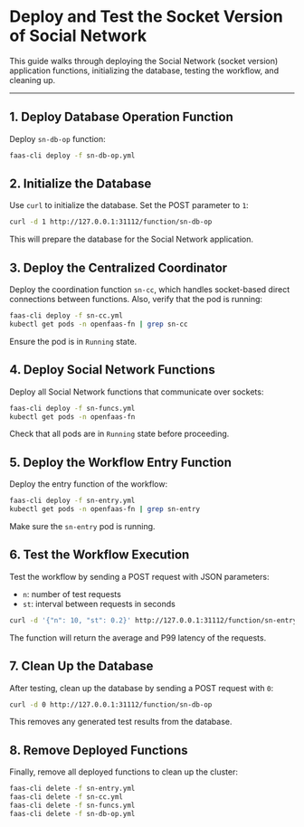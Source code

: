 # Deploy and Test the Socket Version of Social Network

This guide walks through deploying the Social Network (socket version) application functions, initializing the database, testing the workflow, and cleaning up.

---

## 1. Deploy Database Operation Function

Deploy `sn-db-op` function:

```bash
faas-cli deploy -f sn-db-op.yml
```

## 2. Initialize the Database

Use `curl` to initialize the database. Set the POST parameter to `1`:

```bash
curl -d 1 http://127.0.0.1:31112/function/sn-db-op
```

This will prepare the database for the Social Network application.

## 3. Deploy the Centralized Coordinator

Deploy the coordination function `sn-cc`, which handles socket-based direct connections between functions. Also, verify that the pod is running:

```bash
faas-cli deploy -f sn-cc.yml
kubectl get pods -n openfaas-fn | grep sn-cc
```

Ensure the pod is in `Running` state.

## 4. Deploy Social Network Functions

Deploy all Social Network functions that communicate over sockets:

```bash
faas-cli deploy -f sn-funcs.yml
kubectl get pods -n openfaas-fn
```

Check that all pods are in `Running` state before proceeding.

## 5. Deploy the Workflow Entry Function

Deploy the entry function of the workflow:

```bash
faas-cli deploy -f sn-entry.yml
kubectl get pods -n openfaas-fn | grep sn-entry
```

Make sure the `sn-entry` pod is running.

## 6. Test the Workflow Execution

Test the workflow by sending a POST request with JSON parameters:
- `n`: number of test requests
- `st`: interval between requests in seconds

```bash
curl -d '{"n": 10, "st": 0.2}' http://127.0.0.1:31112/function/sn-entry
```

The function will return the average and P99 latency of the requests.


## 7. Clean Up the Database

After testing, clean up the database by sending a POST request with `0`:

```bash
curl -d 0 http://127.0.0.1:31112/function/sn-db-op
```

This removes any generated test results from the database.

## 8. Remove Deployed Functions

Finally, remove all deployed functions to clean up the cluster:

```bash
faas-cli delete -f sn-entry.yml
faas-cli delete -f sn-cc.yml
faas-cli delete -f sn-funcs.yml
faas-cli delete -f sn-db-op.yml
```
